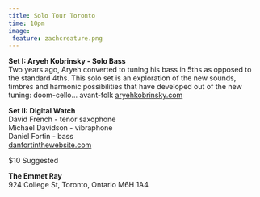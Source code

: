 ```yaml
---
title: Solo Tour Toronto
time: 10pm
image:
 feature: zachcreature.png
---
```

**Set I: Aryeh Kobrinsky - Solo Bass**  
Two years ago, Aryeh converted to tuning his bass in 5ths as opposed to the standard 4ths. This solo set is an exploration of the new sounds, timbres and harmonic possibilities that have developed out of the new tuning: doom-cello... avant-folk
[aryehkobrinsky.com](aryehkobrinsky.com)

**Set II: Digital Watch**  
David French - tenor saxophone  
Michael Davidson - vibraphone  
Daniel Fortin - bass  
[danfortinthewebsite.com](danfortinthewebsite.com)

$10 Suggested

**The Emmet Ray**  
924 College St, Toronto, Ontario M6H 1A4